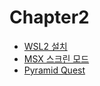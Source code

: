 
# Chapter2
* [WSL2 설치](https://docs.microsoft.com/ko-kr/windows/wsl/install-manual)
* [MSX 스크린 모드](https://www.msx.org/wiki/SCREEN)  
* [Pyramid Quest](https://webmsx.org/?ROM=https://github.com/pdpdds/ubox_example/releases/download/v1.0/pyramid.rom)
